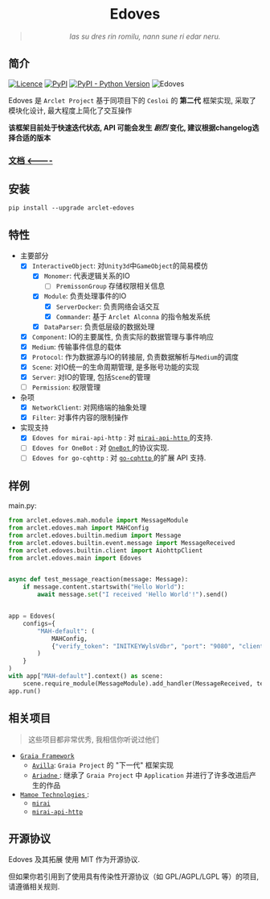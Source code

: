 <div align="center"> 
  
# Edoves

  > _las su dres rin romilu, nann sune ri edar neru._
  
</div>

## 简介
[![Licence](https://img.shields.io/github/license/ArcletProject/Edoves)](https://github.com/ArcletProject/Edoves/blob/main/LICENSE)
[![PyPI](https://img.shields.io/pypi/v/arclet-edoves)](https://pypi.org/project/arclet-edoves)
[![PyPI - Python Version](https://img.shields.io/pypi/pyversions/arclet-edoves)](https://www.python.org/)
![Edoves](https://img.shields.io/badge/Arclet-Edoves-2564c2.svg)

Edoves 是 `Arclet Project` 基于同项目下的 `Cesloi` 的 **第二代** 框架实现, 采取了模块化设计, 最大程度上简化了交互操作

**该框架目前处于快速迭代状态, API 可能会发生 _剧烈_ 变化, 建议根据changelog选择合适的版本**

### [文档 <----](https://arcletproject.github.io/docs/edoves/tutorial)

## 安装
```
pip install --upgrade arclet-edoves
```

## 特性
+ 主要部分
    - [x] `InteractiveObject`: 对`Unity3d`中`GameObject`的简易模仿
        - [x] `Monomer`: 代表逻辑关系的IO
          - [ ] `PremissonGroup` 存储权限相关信息
        - [x] `Module`: 负责处理事件的IO
            - [x] `ServerDocker`: 负责网络会话交互
            - [x] `Commander`: 基于 `Arclet Alconna` 的指令触发系统
        - [x] `DataParser`: 负责低层级的数据处理
    - [x] `Component`: IO的主要属性, 负责实际的数据管理与事件响应
    - [x] `Medium`: 传输事件信息的载体
    - [x] `Protocol`: 作为数据源与IO的转接层, 负责数据解析与`Medium`的调度
    - [x] `Scene`: 对IO统一的生命周期管理, 是多账号功能的实现
    - [x] `Server`: 对IO的管理, 包括`Scene`的管理
    - [ ] `Permission`: 权限管理
+ 杂项
    - [x] `NetworkClient`: 对网络端的抽象处理
    - [x] `Filter`: 对事件内容的限制操作

+ 实现支持
    - [x] `Edoves for mirai-api-http` : 对 [ `mirai-api-http` ](https://github.com/project-mirai/mirai-api-http) 的支持.
    - [ ] `Edoves for OneBot` : 对  [ `OneBot` ](https://github.com/botuniverse/onebot) 的协议实现.
    - [ ] `Edoves for go-cqhttp` : 对 [ `go-cqhttp` ](https://github.com/Mrs4s/go-cqhttp) 的扩展 API 支持.

## 样例

main.py:
```python
from arclet.edoves.mah.module import MessageModule
from arclet.edoves.mah import MAHConfig
from arclet.edoves.builtin.medium import Message
from arclet.edoves.builtin.event.message import MessageReceived
from arclet.edoves.builtin.client import AiohttpClient
from arclet.edoves.main import Edoves


async def test_message_reaction(message: Message):
    if message.content.startswith("Hello World"):
        await message.set("I received 'Hello World'!").send()


app = Edoves(
    configs={
        "MAH-default": (
            MAHConfig,
            {"verify_token": "INITKEYWylsVdbr", "port": "9080", "client": AiohttpClient, "account": 3542928737}
        )
    }
)
with app["MAH-default"].context() as scene:
    scene.require_module(MessageModule).add_handler(MessageReceived, test_message_reaction)
app.run()
```

## 相关项目

> 这些项目都非常优秀, 我相信你听说过他们

+ [`Graia Framework`](https://github.com/GraiaProject)
  - [`Avilla`](https://github.com/GraiaProject/Avilla): `Graia Project` 的 "下一代" 框架实现
  - [ `Ariadne` ](https://github.com/GraiaProject/Ariadne): 继承了 `Graia Project` 中 `Application` 并进行了许多改进后产生的作品
+ [ `Mamoe Technologies` ](https://github.com/mamoe):
    - [ `mirai` ](https://github.com/mamoe/mirai)
    - [ `mirai-api-http` ](https://github.com/project-mirai/mirai-api-http)

## 开源协议

Edoves 及其拓展 使用 MIT 作为开源协议.

但如果你若引用到了使用具有传染性开源协议（如 GPL/AGPL/LGPL 等）的项目, 请遵循相关规则.